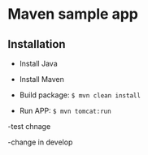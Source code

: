 # Maven sample app

## Installation

- Install Java
- Install Maven

- Build package: `$ mvn clean install`

- Run APP: `$ mvn tomcat:run`

-test chnage
 
 -change in develop
  

